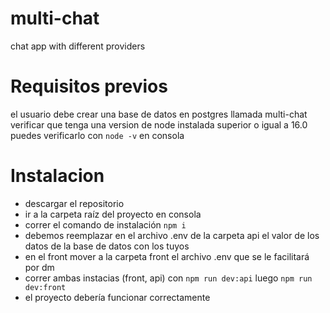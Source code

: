 # multi-chat
chat app with different providers

# Requisitos previos
el usuario debe crear una base de datos en postgres llamada multi-chat
verificar que tenga una version de node instalada superior o igual a 16.0 puedes verificarlo con `node -v` en consola
# Instalacion
-  descargar el repositorio
-  ir a la carpeta raíz del proyecto en consola
-  correr el comando de instalación `npm i`
-  debemos reemplazar en el archivo .env de la carpeta api el valor de los datos de la base de datos con los tuyos
-  en el front mover a la carpeta front el archivo .env que se le facilitará por dm
-  correr ambas instacias (front, api) con `npm run dev:api` luego `npm run dev:front`
-  el proyecto debería funcionar correctamente
